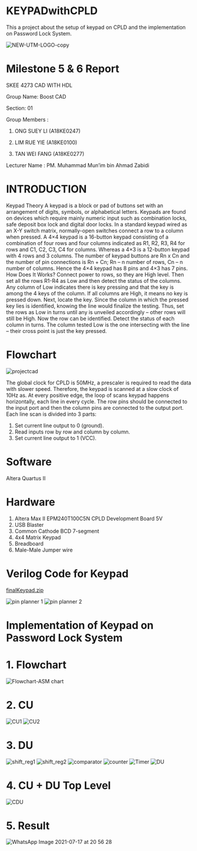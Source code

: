 # KEYPADwithCPLD
This a project about the setup of keypad on CPLD and the implementation on Password Lock System.

![NEW-UTM-LOGO-copy](https://user-images.githubusercontent.com/87567016/126034256-73a81f2b-0cd6-4e57-a9a4-7f39ac7daefa.jpg)

# Milestone 5 & 6 Report

SKEE 4273 CAD WITH HDL 

Group Name: Boost CAD

Section: 01

Group Members : 	

1. ONG SUEY LI	(A18KE0247)

2. LIM RUE YIE	(A18KE0100)

3. TAN WEI FANG	(A18KE0277)

Lecturer Name : PM. Muhammad Mun’im bin Ahmad Zabidi

# INTRODUCTION

Keypad Theory
A keypad is a block or pad of buttons set with an arrangement of digits, symbols, or alphabetical letters.  Keypads are found on devices which require mainly numeric input such as combination locks, safe deposit box lock and digital door locks. In a standard keypad wired as an X-Y switch matrix, normally-open switches connect a row to a column when pressed. A 4×4 keypad is a 16-button keypad consisting of a combination of four rows and four columns indicated as R1, R2, R3, R4 for rows and C1, C2, C3, C4 for columns. Whereas a 4×3 is a 12-button keypad with 4 rows and 3 columns. The number of keypad buttons are Rn x Cn and the number of pin connections is Rn + Cn; Rn – n number of rows, Cn – n number of columns. Hence the 4×4 keypad has 8 pins and 4×3 has 7 pins. 
How Does It Works?
Connect power to rows, so they are High level. Then set all the rows R1-R4 as Low and then detect the status of the columns. Any column of Low indicates there is key pressing and that the key is among the 4 keys of the column. If all columns are High, it means no key is pressed down.
Next, locate the key. Since the column in which the pressed key lies is identified, knowing the line would finalize the testing. Thus, set the rows as Low in turns until any is unveiled accordingly – other rows will still be High.
Now the row can be identified. Detect the status of each column in turns. The column tested Low is the one intersecting with the line – their cross point is just the key pressed.
  
# Flowchart
![projectcad](https://user-images.githubusercontent.com/87567016/126034267-19e82923-f773-4aa9-8aee-6ac2c4e826dd.jpg)

The global clock for CPLD is 50MHz, a prescaler is required to read the data with slower speed. Therefore, the keypad is scanned at a slow clock of 10Hz as. At every positive edge, the loop of scans keypad happens horizontally, each line in every cycle. The row pins should be connected to the input port and then the column pins are connected to the output port. Each line scan is divided into 3 parts:
  1) Set current line output to 0 (ground).
  2) Read inputs row by row and column by column.
  3) Set current line output to 1 (VCC).

# Software
Altera Quartus II

# Hardware
1. Altera Max II EPM240T100C5N CPLD Development Board 5V
2. USB Blaster
3. Common Cathode BCD 7-segment
4. 4x4 Matrix Keypad
5. Breadboard
6. Male-Male Jumper wire

# Verilog Code for Keypad 
[finalKeypad.zip](https://github.com/BOOSTCAD/KEYPADwithCPLD/files/6834611/finalKeypad.zip)

![pin planner 1](https://user-images.githubusercontent.com/87567016/126037687-47eb1786-3a43-48a0-abee-fbace357c03b.jpeg)
![pin planner 2](https://user-images.githubusercontent.com/87567016/126037691-82ac7ce8-5517-4ade-ab35-25584cdcb8bc.jpeg)

# Implementation of Keypad on Password Lock System
# 1. Flowchart 
![Flowchart-ASM chart](https://user-images.githubusercontent.com/87567016/126037876-7f08659b-248e-44fe-b690-0dc56a99466d.png)


# 2. CU
![CU1](https://user-images.githubusercontent.com/87567016/126038166-911a5ee8-6b1d-40c6-b535-4a215a6b6777.PNG)
![CU2](https://user-images.githubusercontent.com/87567016/126038181-7f86b80b-cf7a-44b6-90f0-8ee005480afd.PNG)



# 3. DU 
![shift_reg1](https://user-images.githubusercontent.com/87567016/126037888-42bca0ed-d314-4233-8009-f84f25f7edba.PNG)
![shift_reg2](https://user-images.githubusercontent.com/87567016/126037893-db9b3f6b-3cd0-4903-a990-96202143b9aa.PNG)
![comparator](https://user-images.githubusercontent.com/87567016/126038020-9550fb96-077c-466f-b02d-b7729e6de156.PNG)
![counter](https://user-images.githubusercontent.com/87567016/126038066-54b01b11-fd76-462c-966d-e7d46643edbe.PNG)
![Timer](https://user-images.githubusercontent.com/87567016/126038027-be1778df-cffe-48e1-99c7-7dd643713ec1.PNG)
![DU](https://user-images.githubusercontent.com/87567016/126038033-5e72fe09-4abf-4900-a12a-3c19ab3cdf27.PNG)



# 4. CU + DU Top Level
![CDU](https://user-images.githubusercontent.com/87567016/126037626-06fbf6f0-1e89-4390-b55d-7bad3224dcde.PNG)

# 5. Result 
![WhatsApp Image 2021-07-17 at 20 56 28](https://user-images.githubusercontent.com/87567016/126037660-6ec100b0-1242-4b46-9163-fb54b50e6e08.jpeg)

